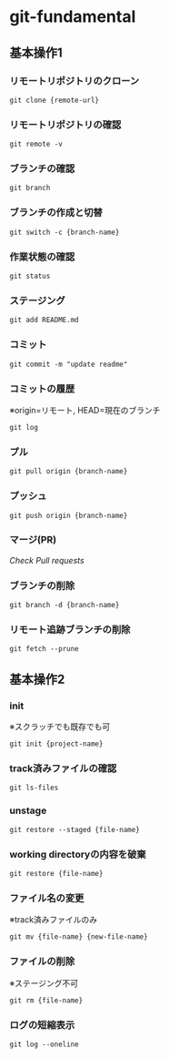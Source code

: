 # git-fundamental

## 基本操作1

### リモートリポジトリのクローン

```
git clone {remote-url}
```

### リモートリポジトリの確認
```
git remote -v
```

### ブランチの確認

```
git branch
```

### ブランチの作成と切替

```
git switch -c {branch-name}
```

### 作業状態の確認

```
git status
```

### ステージング

```
git add README.md
```

### コミット

```
git commit -m "update readme"
```

### コミットの履歴
※origin=リモート, HEAD=現在のブランチ
```
git log
```

### プル

```
git pull origin {branch-name}
```

### プッシュ

```
git push origin {branch-name}
```

### マージ(PR)

*Check Pull requests*

### ブランチの削除

```
git branch -d {branch-name}
```

### リモート追跡ブランチの削除

```
git fetch --prune
```

## 基本操作2

### init
※スクラッチでも既存でも可
```
git init {project-name}
```

### track済みファイルの確認

```
git ls-files
```

### unstage

```
git restore --staged {file-name}
```

### working directoryの内容を破棄

```
git restore {file-name}
```

### ファイル名の変更
※track済みファイルのみ
```
git mv {file-name} {new-file-name}
```

### ファイルの削除
※ステージング不可
```
git rm {file-name}
```

### ログの短縮表示
```
git log --oneline
```
